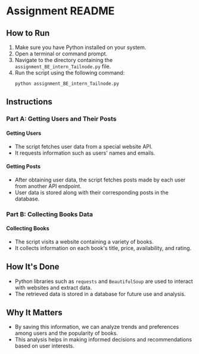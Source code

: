 # Assignment README

## How to Run

1. Make sure you have Python installed on your system.
2. Open a terminal or command prompt.
3. Navigate to the directory containing the `assignment_BE_intern_Tailnode.py` file.
4. Run the script using the following command:
   ```
   python assignment_BE_intern_Tailnode.py
   ```

## Instructions

### Part A: Getting Users and Their Posts

#### Getting Users
- The script fetches user data from a special website API.
- It requests information such as users' names and emails.

#### Getting Posts
- After obtaining user data, the script fetches posts made by each user from another API endpoint.
- User data is stored along with their corresponding posts in the database.

### Part B: Collecting Books Data

#### Collecting Books
- The script visits a website containing a variety of books.
- It collects information on each book's title, price, availability, and rating.

## How It's Done

- Python libraries such as `requests` and `BeautifulSoup` are used to interact with websites and extract data.
- The retrieved data is stored in a database for future use and analysis.

## Why It Matters

- By saving this information, we can analyze trends and preferences among users and the popularity of books.
- This analysis helps in making informed decisions and recommendations based on user interests.